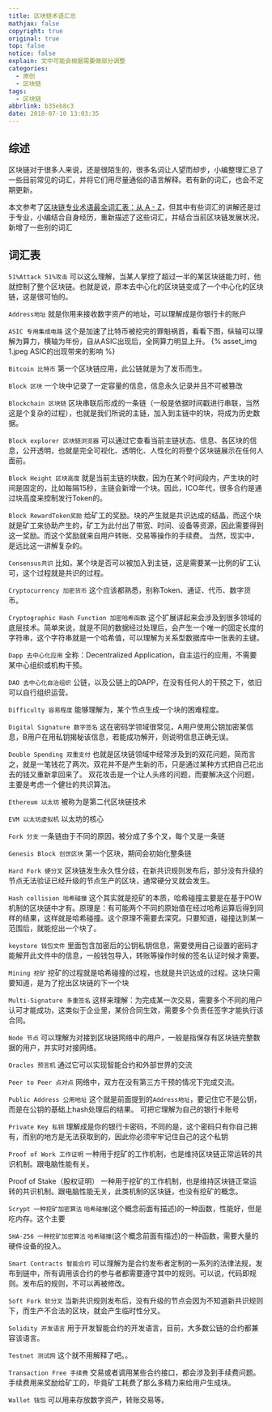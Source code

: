 ```yaml
---
title: 区块链术语汇总
mathjax: false
copyright: true
original: true
top: false
notice: false
explain: 文中可能会根据需要做部分调整
categories:
  - 原创
  - 区块链
tags:
  - 区块链
abbrlink: b35eb8c3
date: 2018-07-10 13:03:35
---
```


## 综述
区块链对于很多人来说，还是很陌生的，很多名词让人望而却步，小编整理汇总了一些目前常见的词汇，并将它们用尽量通俗的语言解释。若有新的词汇，也会不定期更新。
<!--more-->
本文参考了[区块链专业术语最全词汇表：从 A - Z](http://liyuechun.org/2017/08/11/Blockchain-Glossary-From-A-Z/)，但其中有些词汇的讲解还是过于专业，小编结合自身经历，重新描述了这些词汇，并结合当前区块链发展状况，新增了一些别的词汇

## 词汇表
`51%Attack 51%攻击`
可以这么理解，当某人掌控了超过一半的某区块链能力时，他就控制了整个区块链。也就是说，原本去中心化的区块链变成了一个中心化的区块链，这是很可怕的。

`Address地址`
就是你用来接收数字资产的地址，可以理解成是你银行卡的账户

`ASIC 专用集成电路`
这个是加速了比特币被挖完的罪魁祸首，看看下图，纵轴可以理解为算力，横轴为年份，自从ASIC出现后，全网算力明显上升。
{% asset_img 1.jpeg ASIC的出现带来的影响 %}

`Bitcoin 比特币`
第一个区块链应用，此公链就是为了发币而生。

`Block 区块`
一个块中记录了一定容量的信息，信息永久记录并且不可被篡改

`Blockchain 区块链`
区块串联后形成的一条链（一般是依据时间戳进行串联，当然这是个复杂的过程），也就是我们所说的主链，加入到主链中的块，将成为历史数据。

`Block explorer 区块链浏览器`
可以通过它查看当前主链状态、信息、各区块的信息，公开透明，也就是完全可视化、透明化、人性化的将整个区块链展示在任何人面前。

`Block Height 区块高度`
就是当前主链的块数，因为在某个时间段内，产生块的时间是固定的，比如每隔15秒，主链会新增一个块。因此，ICO年代，很多合约是通过块高度来控制发行Token的。

`Block RewardToken奖励`
给矿工的奖励。块的产生就是共识达成的结晶，而这个块就是矿工来协助产生的，矿工为此付出了带宽、时间、设备等资源，因此需要得到这一奖励。而这个奖励就来自用户转账、交易等操作的手续费。
当然，现实中，是远比这一讲解复杂的。

`Consensus共识`
比如，某个块是否可以被加入到主链，这是需要某一比例的矿工认可，这个过程就是共识的过程。

`Cryptocurrency 加密货币`
这个应该都熟悉，别称Token、通证、代币、数字货币。

`Cryptographic Hash Function 加密哈希函数`
这个扩展讲起来会涉及到很多领域的底层技术。简单来说，就是不同的数据经过处理后，会产生一个唯一的固定长度的字符串，这个字符串就是一个哈希值，可以理解为关系型数据库中一张表的主键。

`Dapp 去中心化应用`
全称：Decentralized Application，自主运行的应用，不需要某中心组织或机构干预。

`DAO 去中心化自治组织`
公链，以及公链上的DAPP，在没有任何人的干预之下，依旧可以自行组织运营。

`Difficulty 容易程度`
能够理解为，某个节点生成一个块的困难程度。

`Digital Signature 数字签名`
这在密码学领域很常见，A用户使用公钥加密某信息，B用户在用私钥揭秘该信息，若能成功解开，则说明信息正确无误。

`Double Spending 双重支付`
也就是区块链领域中经常涉及到的双花问题，简而言之，就是一笔钱花了两次。双花并不是产生新的币，只是通过某种方式把自己花出去的钱又重新拿回来了。
双花攻击是一个让人头疼的问题，而要解决这个问题，主要是考虑一个健壮的共识算法。

`Ethereum 以太坊`
被称为是第二代区块链技术

`EVM 以太坊虚拟机`
以太坊的核心

`Fork 分支`
一条链由于不同的原因，被分成了多个叉，每个叉是一条链

`Genesis Block 创世区块`
第一个区块，期间会初始化整条链

`Hard Fork 硬分叉`
区块链发生永久性分歧，在新共识规则发布后，部分没有升级的节点无法验证已经升级的节点生产的区块，通常硬分叉就会发生。

`Hash collision 哈希碰撞`
这个其实就是挖矿的本质，哈希碰撞主要是在基于POW机制的区块链中才有。原理是：有可能两个不同的原始值在经过哈希运算后得到同样的结果，这样就是哈希碰撞。这个原理不需要去深究。只要知道，碰撞达到某一范围后，就能挖出一个块了。

`keystore 钱包文件`
里面包含加密后的公钥私钥信息，需要使用自己设置的密码才能解开此文件中的信息，一般钱包导入，转账等操作时候的签名认证时候才需要。

`Mining 挖矿`
挖矿的过程就是哈希碰撞的过程，也就是共识达成的过程。这块只需要知道，是为了挖出区块链的下一个块

`Multi-Signature 多重签名`
这样来理解：为完成某一次交易，需要多个不同的用户认可才能成功，这类似于企业里，某份合同生效，需要多个负责任签字才能执行该合同。

`Node 节点`
可以理解为对接到区块链网络中的用户，一般是指保存有区块链完整数据的用户，并实时对接网络。

`Oracles 预言机`
通过它可以实现智能合约和外部世界的交流

`Peer to Peer 点对点`
网络中，双方在没有第三方干预的情况下完成交流。

`Public Address 公用地址`
这个就是前面提到的`Address地址`，要记住它不是公钥，而是在公钥的基础上hash处理后的结果。
可把它理解为自己的银行卡账号

`Private Key 私钥`
理解成是你的银行卡密码，不同的是，这个密码只有你自己拥有，而别的地方是无法获取到的，因此你必须牢牢记住自己的这个私钥

`Proof of Work 工作证明`
一种用于挖矿的工作机制，也是维持区块链正常运转的共识机制。跟电脑性能有关。

Proof of Stake（股权证明）
一种用于挖矿的工作机制，也是维持区块链正常运转的共识机制。跟电脑性能无关，此类机制的区块链，也没有挖矿的概念。

`Scrypt 一种挖矿加密算法`
`哈希碰撞`(这个概念前面有描述)的一种函数，性能好，但是吃内存。这个主要

`SHA-256 一种挖矿加密算法`
`哈希碰撞`(这个概念前面有描述)的一种函数，需要大量的硬件设备的投入。

`Smart Contracts 智能合约`
可以理解为是合约发布者定制的一系列的法律法规，发布到链中，所有调用该合约的参与者都需要遵守其中的规则。可以说，代码即规则。发布后的规则，不可以再被修改。

`Soft Fork 软分叉`
当新共识规则发布后，没有升级的节点会因为不知道新共识规则下，而生产不合法的区块，就会产生临时性分叉。

`Solidity 开发语言`
用于开发智能合约的开发语言，目前，大多数公链的合约都兼容该语言。

`Testnet 测试网`
这个就不用解释了吧。。

`Transaction Free 手续费`
交易或者调用某些合约接口，都会涉及到手续费问题。手续费用来奖励给矿工的，毕竟矿工耗费了那么多精力来给用户生成块。

`Wallet 钱包`
可以用来存放数字资产，转账交易等。









